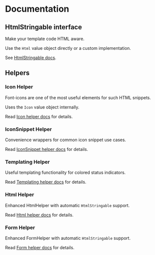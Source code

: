 # Documentation

## HtmlStringable interface
Make your template code HTML aware.

Use the `Html` value object directly or a custom implementation.

See [HtmlStringable docs](HtmlStringable.md).

## Helpers

### Icon Helper
Font-icons are one of the most useful elements for such HTML snippets.

Uses the `Icon` value object internally.

Read [Icon helper docs](Helper/Icon.md) for details.

### IconSnippet Helper
Convenience wrappers for common icon snippet use cases.

Read [IconSnippet helper docs](Helper/IconSnippet.md) for details.

### Templating Helper
Useful templating functionality for colored status indicators.

Read [Templating helper docs](Helper/Templating.md) for details.

### Html Helper
Enhanced HtmlHelper with automatic `HtmlStringable` support.

Read [Html helper docs](Helper/Html.md) for details.

### Form Helper
Enhanced FormHelper with automatic `HtmlStringable` support.

Read [Form helper docs](Helper/Form.md) for details.
